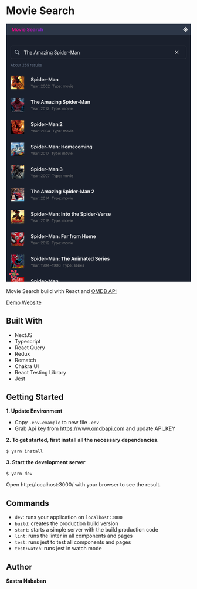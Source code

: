 # Movie Search

![Movie Search Screenshot](https://raw.githubusercontent.com/SastraNababan/movie-search/master/public/screenshot.png)

Movie Search build with React and [OMDB API](http://www.omdbapi.com)

[Demo Website](https://vercel.com/)

## Built With

- NextJS
- Typescript
- React Query
- Redux
- Rematch
- Chakra UI
- React Testing Library
- Jest

## Getting Started

**1. Update Environment**

- Copy `.env.example` to new file `.env`
- Grab Api key from https://www.omdbapi.com and update API_KEY

**2. To get started, first install all the necessary dependencies.**

```
$ yarn install
```

**3. Start the development server**

```
$ yarn dev
```

Open http://localhost:3000/ with your browser to see the result.

## Commands

- `dev`: runs your application on `localhost:3000`
- `build`: creates the production build version
- `start`: starts a simple server with the build production code
- `lint`: runs the linter in all components and pages
- `test`: runs jest to test all components and pages
- `test:watch`: runs jest in watch mode

## Author

**Sastra Nababan**

